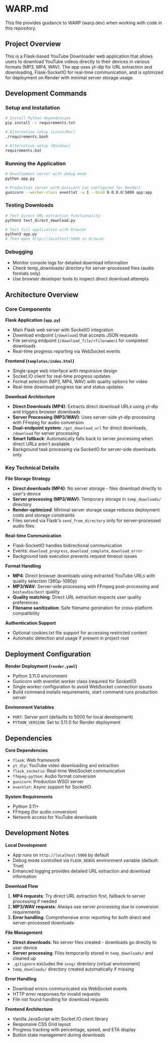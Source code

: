 # WARP.md

This file provides guidance to WARP (warp.dev) when working with code in this repository.

## Project Overview

This is a Flask-based YouTube Downloader web application that allows users to download YouTube videos directly to their devices in various formats (MP3, MP4, WAV). The app uses yt-dlp for URL extraction and downloading, Flask-SocketIO for real-time communication, and is optimized for deployment on Render with minimal server storage usage.

## Development Commands

### Setup and Installation
```bash
# Install Python dependencies
pip install -r requirements.txt

# Alternative setup (Linux/Mac)
./requirements.bash

# Alternative setup (Windows)
requirements.bat
```

### Running the Application
```bash
# Development server with debug mode
python app.py

# Production server with Gunicorn (as configured for Render)
gunicorn --worker-class eventlet -w 1 --bind 0.0.0.0:5000 app:app
```

### Testing Downloads
```bash
# Test direct URL extraction functionality
python3 test_direct_download.py

# Test full application with browser
python3 app.py
# Then open http://localhost:5000 in browser
```

### Debugging
- Monitor console logs for detailed download information
- Check temp_downloads/ directory for server-processed files (audio formats only)
- Use browser developer tools to inspect direct download attempts

## Architecture Overview

### Core Components

**Flask Application (`app.py`)**
- Main Flask web server with SocketIO integration
- Download endpoint (`/download`) that accepts JSON requests
- File serving endpoint (`/download_file/<filename>`) for completed downloads
- Real-time progress reporting via WebSocket events

**Frontend (`templates/index.html`)**
- Single-page web interface with responsive design
- Socket.IO client for real-time progress updates
- Format selection (MP3, MP4, WAV) with quality options for video
- Real-time download progress bar and status updates

**Download Architecture**
- **Direct Downloads (MP4)**: Extracts direct download URLs using yt-dlp and triggers browser downloads
- **Server Processing (MP3/WAV)**: Uses server-side yt-dlp processing with FFmpeg for audio conversion
- **Dual-endpoint system**: `/get_download_url` for direct downloads, `/download` for server processing
- **Smart fallback**: Automatically falls back to server processing when direct URLs aren't available
- Background task processing via SocketIO for server-side downloads only

### Key Technical Details

**File Storage Strategy**
- **Direct downloads (MP4)**: No server storage - files download directly to user's device
- **Server processing (MP3/WAV)**: Temporary storage in `temp_downloads/` directory
- **Render-optimized**: Minimal server storage usage reduces deployment costs and storage constraints
- Files served via Flask's `send_from_directory` only for server-processed audio files

**Real-time Communication**
- Flask-SocketIO handles bidirectional communication
- Events: `download_progress`, `download_complete`, `download_error`
- Background task execution prevents request timeout issues

**Format Handling**
- **MP4**: Direct browser downloads using extracted YouTube URLs with quality selection (360p-1080p)
- **MP3/WAV**: Server-side processing with FFmpeg post-processing and `bestaudio/best` quality
- **Quality matching**: Direct URL extraction respects user quality preferences
- **Filename sanitization**: Safe filename generation for cross-platform compatibility

**Authentication Support**
- Optional cookies.txt file support for accessing restricted content
- Automatic detection and usage if present in project root

## Deployment Configuration

**Render Deployment (`render.yaml`)**
- Python 3.11.0 environment
- Gunicorn with eventlet worker class (required for SocketIO)
- Single worker configuration to avoid WebSocket connection issues
- Build command installs requirements, start command runs production server

**Environment Variables**
- `PORT`: Server port (defaults to 5000 for local development)
- `PYTHON_VERSION`: Set to 3.11.0 for Render deployment

## Dependencies

**Core Dependencies**
- `flask`: Web framework
- `yt_dlp`: YouTube video downloading and extraction
- `flask_socketio`: Real-time WebSocket communication
- `ffmpeg-python`: Audio format conversion
- `gunicorn`: Production WSGI server
- `eventlet`: Async support for SocketIO

**System Requirements**
- Python 3.11+
- FFmpeg (for audio conversion)
- Network access for YouTube downloads

## Development Notes

**Local Development**
- App runs on `http://localhost:5000` by default
- Debug mode controlled via `FLASK_DEBUG` environment variable (default: True)
- Enhanced logging provides detailed URL extraction and download information

**Download Flow**
1. **MP4 requests**: Try direct URL extraction first, fallback to server processing if needed
2. **MP3/WAV requests**: Always use server processing due to conversion requirements
3. **Error handling**: Comprehensive error reporting for both direct and server-processed downloads

**File Management**
- **Direct downloads**: No server files created - downloads go directly to user device
- **Server processing**: Files temporarily stored in `temp_downloads/` and cleaned up
- `.gitignore` excludes the `song/` directory (virtual environment)
- `temp_downloads/` directory created automatically if missing

**Error Handling**
- Download errors communicated via WebSocket events
- HTTP error responses for invalid requests
- File not found handling for download requests

**Frontend Architecture**
- Vanilla JavaScript with Socket.IO client library
- Responsive CSS Grid layout
- Progress tracking with percentage, speed, and ETA display
- Button state management during downloads

